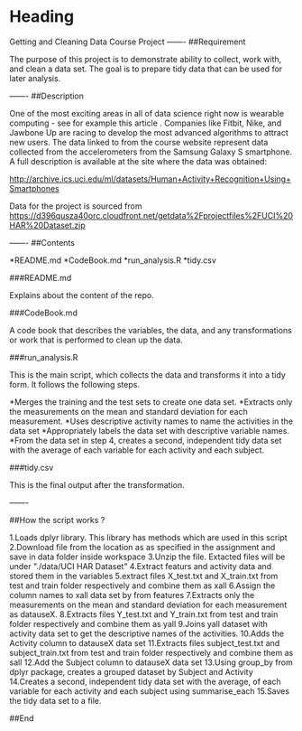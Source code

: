 # Heading
Getting and Cleaning Data Course Project
——-
##Requirement

The purpose of this project is to demonstrate ability to collect, work with, and clean a data set. The goal is to prepare tidy data that can be used for later analysis. 

——-
##Description

One of the most exciting areas in all of data science right now is wearable computing - see for example this article . Companies like Fitbit, Nike, and Jawbone Up are racing to develop the most advanced algorithms to attract new users. The data linked to from the course website represent data collected from the accelerometers from the Samsung Galaxy S smartphone. A full description is available at the site where the data was obtained:

http://archive.ics.uci.edu/ml/datasets/Human+Activity+Recognition+Using+Smartphones

Data for the project is sourced from https://d396qusza40orc.cloudfront.net/getdata%2Fprojectfiles%2FUCI%20HAR%20Dataset.zip


——-
##Contents

*README.md
*CodeBook.md
*run_analysis.R
*tidy.csv

###README.md

Explains about the content of the repo.

###CodeBook.md

A code book that describes the variables, the data, and any transformations or work that is performed to clean up the data.

###run_analysis.R

This is the main script, which collects the data and transforms it into a tidy form.
It follows the following steps.

*Merges the training and the test sets to create one data set.
*Extracts only the measurements on the mean and standard deviation for each measurement.
*Uses descriptive activity names to name the activities in the data set
*Appropriately labels the data set with descriptive variable names.
*From the data set in step 4, creates a second, independent tidy data set with the average of each variable for each activity and each subject.


###tidy.csv

This is the final output after the transformation.


——-

##How the script works ?

1.Loads dplyr library. This library has methods which are used in this script
2.Download file from the location as as specified in the assignment and save in data folder inside workspace 
3.Unzip the file. Extacted files will be under "./data/UCI HAR Dataset"
4.Extract featurs and activity data and stored them in the variables 
5.extract files X_test.txt and X_train.txt from test and train folder respectively and combine them as xall
6.Assign the column names to xall data set by from features
7.Extracts only the measurements on the mean and standard deviation for each measurement as datauseX. 
8.Extracts files Y_test.txt and Y_train.txt from test and train folder respectively and combine them as yall
9.Joins yall dataset with activity data set to get the descriptive names of the activities.
10.Adds the Activity column to datauseX data set
11.Extracts files subject_test.txt and subject_train.txt from test and train folder respectively and combine them as sall
12.Add the Subject column to datauseX data set
13.Using group_by from dplyr package, creates a grouped dataset by Subject and Activity
14.Creates a second, independent tidy data set with the average, of each variable for each activity and each subject using summarise_each
15.Saves the tidy data set to a file.

##End